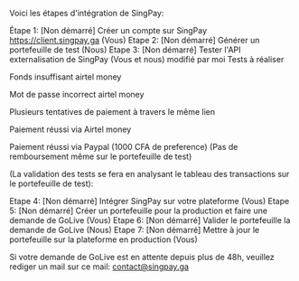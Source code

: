 Voici les étapes d'intégration de SingPay:

  Étape 1:    [Non démarré]       Créer un compte sur SingPay https://client.singpay.ga (Vous) 
  Etape 2:      [Non démarré]      Générer un portefeuille de test (Nous)
  Etape 3:        [Non démarré]   Tester l'API externalisation de SingPay (Vous et nous)
  modifié par moi
Tests à réaliser

Fonds insuffisant airtel money

Mot de passe incorrect airtel money

Plusieurs tentatives de paiement à travers le même lien

Paiement réussi via Airtel money

Paiement réussi via Paypal (1000 CFA de preference) (Pas de remboursement même sur le portefeuille de test)

(La validation des tests se fera en analysant le tableau des transactions sur le portefeuille de test):

  Etape 4:   [Non démarré]     Intégrer SingPay sur votre plateforme (Vous)
  Etape 5:   [Non démarré]  Créer un portefeuille pour la production et faire une demande de GoLive (Vous)
  Etape 6:  [Non démarré]  Valider le portefeuille la demande de GoLive (Nous)
  Etape 7:  [Non démarré]  Mettre à jour le portefeuille sur la plateforme en production (Vous)

Si votre demande de GoLive est en attente depuis plus de 48h, veuillez rediger un mail sur ce mail: contact@singpay.ga
